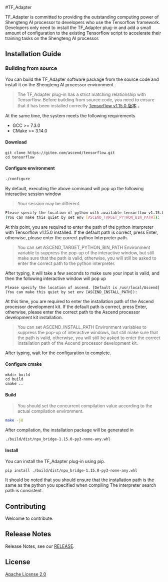 #TF_Adapter

TF_Adapter is committed to providing the outstanding computing power of Shengteng AI processor to developers who use the Tensorflow framework.
Developers only need to install the TF_Adapter plug-in and add a small amount of configuration to the existing Tensorflow script to accelerate their training tasks on the Shengteng AI processor.

## Installation Guide
### Building from source

You can build the TF_Adapter software package from the source code and install it on the Shengteng AI processor environment.
> The TF_Adapter plug-in has a strict matching relationship with Tensorflow. Before building from source code, you need to ensure that it has been installed correctly [Tensorflow v1.15.0
>版本](https://www.tensorflow.org/install) 。

At the same time, the system meets the following requirements
- GCC >= 7.3.0
- CMake >= 3.14.0

#### Download

```
git clone https://gitee.com/ascend/tensorflow.git
cd tensorflow
```

#### Configure environment
```BASH
./configure
```

By default, executing the above command will pop up the following interactive session window
> Your session may be different.
```BASH
Please specify the location of python with available tensorflow v1.15.0 installed. [Default is /home/jenkins/prj/venv/bin/python]
(You can make this quiet by set env [ASCEND_TARGET_PYTHON_BIN_PATH]):
```

At this point, you are required to enter the path of the python interpreter with Tensorflow v1.15.0 installed. If the default path is correct, press Enter, otherwise, please enter the correct python
Interpreter path.
> You can set ASCEND_TARGET_PYTHON_BIN_PATH
Environment variable to suppress the pop-up of the interactive window, but still make sure that the path is valid, otherwise, you will still be asked to enter the correct path to the python interpreter.


After typing, it will take a few seconds to make sure your input is valid, and then the following interactive window will pop up
```
Please specify the location of ascend. [Default is /usr/local/Ascend]
(You can make this quiet by set env [ASCEND_INSTALL_PATH]):
```

At this time, you are required to enter the installation path of the Ascend processor development kit. If the default path is correct, press Enter, otherwise, please enter the correct path to the Ascend processor development kit installation.

> You can set ASCEND_INSTALL_PATH
Environment variables to suppress the pop-up of interactive windows, but still make sure that the path is valid, otherwise, you will still be asked to enter the correct installation path of the Ascend processor development kit.

After typing, wait for the configuration to complete.
#### Configure cmake

```
mkdir build
cd build
cmake ..
```
#### Build
> You should set the concurrent compilation value according to the actual compilation environment.
```BASH
make -j8
```

After compilation, the installation package will be generated in
```
./build/dist/npu_bridge-1.15.0-py3-none-any.whl
```
#### Install

You can install the TF_Adapter plug-in using pip.
```
pip install ./build/dist/npu_bridge-1.15.0-py3-none-any.whl
```

It should be noted that you should ensure that the installation path is the same as the python you specified when compiling
 The interpreter search path is consistent.

## Contributing

Welcome to contribute.

## Release Notes

Release Notes, see our [RELEASE](RELEASE.md).

## License

[Apache License 2.0](LICENSE)
